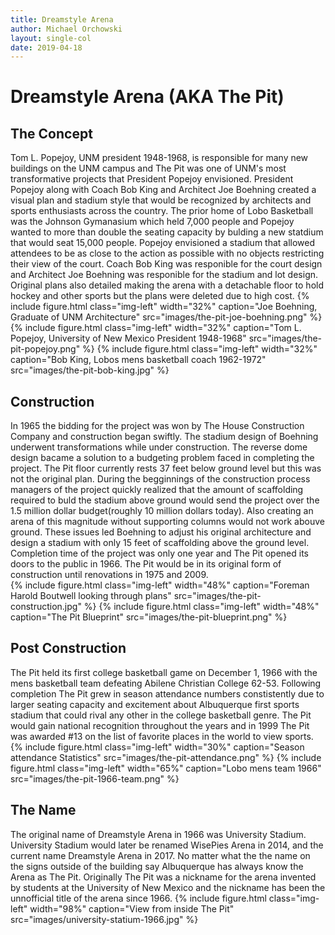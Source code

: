 ```yaml
---
title: Dreamstyle Arena
author: Michael Orchowski
layout: single-col
date: 2019-04-18
---
```



# Dreamstyle Arena (AKA The Pit)
## The Concept
Tom L. Popejoy, UNM president 1948-1968, is responsible for many new buildings on the UNM campus and The Pit was one of UNM's most transformative projects that President Popejoy envisioned.  President Popejoy along with Coach Bob King and Architect Joe Boehning created a visual plan and stadium style that would be recognized by architects and sports enthusiasts across the country.  The prior home of Lobo Basketball was the Johnson Gymanasium which held 7,000 people and Popejoy wanted to more than double the seating capacity by bulding a new statdium that would seat 15,000 people.  Popejoy envisioned a stadium that allowed attendees to be as close to the action as possible with no objects restricting their view of the court.  Coach Bob King was responible for the court design and Architect Joe Boehning was responible for the stadium and lot design. Original plans also detailed making the arena with a detachable floor to hold hockey and other sports but the plans were deleted due to high cost. 
{% include figure.html class="img-left" width="32%" caption="Joe Boehning, Graduate of UNM Architecture" src="images/the-pit-joe-boehning.png" %}
{% include figure.html class="img-left" width="32%" caption="Tom L. Popejoy, University of New Mexico President 1948-1968" src="images/the-pit-popejoy.png" %}
{% include figure.html class="img-left" width="32%" caption="Bob King, Lobos mens basketball coach 1962-1972" src="images/the-pit-bob-king.jpg" %}
## Construction
In 1965 the bidding for the project was won by The House Construction Company and construction began swiftly. The stadium design of Boehning underwent transformations while under construction.  The reverse dome design bacame a solution to a budgeting problem faced in completing the project. The Pit floor currently rests 37 feet below ground level but this was not the original plan. During the begginnings of the construction process managers of the project quickly realized that the amount of scaffolding required to buld the stadium above ground would send the project over the 1.5 million dollar budget(roughly 10 million dollars today).  Also creating an arena of this magnitude without supporting columns would not work abouve ground.  These issues led Boehning to adjust his original architecture and design a stadium with only 15 feet of scaffolding above the ground level. Completion time of the project was only one year and The Pit opened its doors to the public in 1966. The Pit would be in its original form of construction until renovations in 1975 and 2009.  
{% include figure.html class="img-left" width="48%" caption="Foreman Harold Boutwell looking through plans" src="images/the-pit-construction.jpg" %}
{% include figure.html class="img-left" width="48%" caption="The Pit Blueprint" src="images/the-pit-blueprint.png" %}
## Post Construction
The Pit held its first college basketball game on December 1, 1966 with the mens basketball team defeating Abilene Christian College 62-53. Following completion The Pit grew in season attendance numbers constistently due to larger seating capacity and excitement about Albuquerque first sports stadium that could rival any other in the college basketball genre. The Pit would gain national recognition throughout the years and in 1999 The Pit was awarded #13 on the list of favorite places in the world to view sports.      
{% include figure.html class="img-left" width="30%" caption="Season attendance Statistics" src="images/the-pit-attendance.png" %}
{% include figure.html class="img-left" width="65%" caption="Lobo mens team 1966" src="images/the-pit-1966-team.png" %}


## The Name
The original name of Dreamstyle Arena in 1966 was University Stadium. University Stadium would later be renamed WisePies Arena in 2014, and the current name Dreamstyle Arena in 2017. No matter what the the name on the signs outside of the building say Albuquerque has always know the Arena as The Pit. Originally The Pit was a nickname for the arena invented by students at the University of New Mexico and the nickname has been the unnofficial title of the arena since 1966.
{% include figure.html class="img-left" width="98%" caption="View from inside The Pit" src="images/university-statium-1966.jpg" %}



